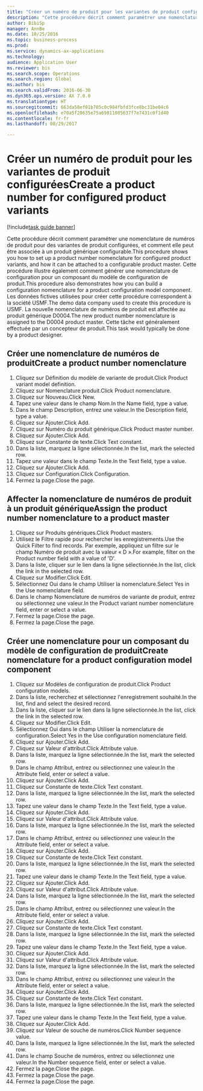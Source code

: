 ```yaml
--- 
title: "Créer un numéro de produit pour les variantes de produit configurées"
description: "Cette procédure décrit comment paramétrer une nomenclature de numéros de produit pour des variantes de produit configurées, et comment elle peut être associée à un produit générique configurable."
author: BibiSp
manager: AnnBe
ms.date: 10/25/2016
ms.topic: business-process
ms.prod: 
ms.service: dynamics-ax-applications
ms.technology: 
audience: Application User
ms.reviewer: bis
ms.search.scope: Operations
ms.search.region: Global
ms.author: bis
ms.search.validFrom: 2016-06-30
ms.dyn365.ops.version: AX 7.0.0
ms.translationtype: HT
ms.sourcegitcommit: 663da58ef01b705c0c984fbfd3fce8bc31be04c6
ms.openlocfilehash: e70a5f28635e75a69811085637f7e7431c0f1d40
ms.contentlocale: fr-fr
ms.lasthandoff: 08/29/2017

---
```

# <a name="create-a-product-number-for-configured-product-variants"></a><span data-ttu-id="6569d-103">Créer un numéro de produit pour les variantes de produit configurées</span><span class="sxs-lookup"><span data-stu-id="6569d-103">Create a product number for configured product variants</span></span>

[!include[task guide banner](../../includes/task-guide-banner.md)]

<span data-ttu-id="6569d-104">Cette procédure décrit comment paramétrer une nomenclature de numéros de produit pour des variantes de produit configurées, et comment elle peut être associée à un produit générique configurable.</span><span class="sxs-lookup"><span data-stu-id="6569d-104">This procedure shows you how to set up a product number nomenclature for configured product variants, and how it can be attached to a configurable product master.</span></span> <span data-ttu-id="6569d-105">Cette procédure illustre également comment générer une nomenclature de configuration pour un composant du modèle de configuration de produit.</span><span class="sxs-lookup"><span data-stu-id="6569d-105">This procedure also demonstrates how you can build a configuration nomenclature for a product configuration model component.</span></span> <span data-ttu-id="6569d-106">Les données fictives utilisées pour créer cette procédure correspondent à la société USMF.</span><span class="sxs-lookup"><span data-stu-id="6569d-106">The demo data company used to create this procedure is USMF.</span></span> <span data-ttu-id="6569d-107">La nouvelle nomenclature de numéros de produit est affectée au produit générique D0004.</span><span class="sxs-lookup"><span data-stu-id="6569d-107">The new product number nomenclature is assigned to the D0004 product master.</span></span> <span data-ttu-id="6569d-108">Cette tâche est généralement effectuée par un concepteur de produit.</span><span class="sxs-lookup"><span data-stu-id="6569d-108">This task would typically be done by a product designer.</span></span>


## <a name="create-a-product-number-nomenclature"></a><span data-ttu-id="6569d-109">Créer une nomenclature de numéros de produit</span><span class="sxs-lookup"><span data-stu-id="6569d-109">Create a product number nomenclature</span></span>
1. <span data-ttu-id="6569d-110">Cliquez sur Définition du modèle de variante de produit.</span><span class="sxs-lookup"><span data-stu-id="6569d-110">Click Product variant model definition.</span></span>
2. <span data-ttu-id="6569d-111">Cliquez sur Nomenclature produit.</span><span class="sxs-lookup"><span data-stu-id="6569d-111">Click Product nomenclature.</span></span>
3. <span data-ttu-id="6569d-112">Cliquez sur Nouveau.</span><span class="sxs-lookup"><span data-stu-id="6569d-112">Click New.</span></span>
4. <span data-ttu-id="6569d-113">Tapez une valeur dans le champ Nom.</span><span class="sxs-lookup"><span data-stu-id="6569d-113">In the Name field, type a value.</span></span>
5. <span data-ttu-id="6569d-114">Dans le champ Description, entrez une valeur.</span><span class="sxs-lookup"><span data-stu-id="6569d-114">In the Description field, type a value.</span></span>
6. <span data-ttu-id="6569d-115">Cliquez sur Ajouter.</span><span class="sxs-lookup"><span data-stu-id="6569d-115">Click Add.</span></span>
7. <span data-ttu-id="6569d-116">Cliquez sur Numéro du produit générique.</span><span class="sxs-lookup"><span data-stu-id="6569d-116">Click Product master number.</span></span>
8. <span data-ttu-id="6569d-117">Cliquez sur Ajouter.</span><span class="sxs-lookup"><span data-stu-id="6569d-117">Click Add.</span></span>
9. <span data-ttu-id="6569d-118">Cliquez sur Constante de texte.</span><span class="sxs-lookup"><span data-stu-id="6569d-118">Click Text constant.</span></span>
10. <span data-ttu-id="6569d-119">Dans la liste, marquez la ligne sélectionnée.</span><span class="sxs-lookup"><span data-stu-id="6569d-119">In the list, mark the selected row.</span></span>
11. <span data-ttu-id="6569d-120">Tapez une valeur dans le champ Texte.</span><span class="sxs-lookup"><span data-stu-id="6569d-120">In the Text field, type a value.</span></span>
12. <span data-ttu-id="6569d-121">Cliquez sur Ajouter.</span><span class="sxs-lookup"><span data-stu-id="6569d-121">Click Add.</span></span>
13. <span data-ttu-id="6569d-122">Cliquez sur Configuration.</span><span class="sxs-lookup"><span data-stu-id="6569d-122">Click Configuration.</span></span>
14. <span data-ttu-id="6569d-123">Fermez la page.</span><span class="sxs-lookup"><span data-stu-id="6569d-123">Close the page.</span></span>

## <a name="assign-the-product-number-nomenclature-to-a-product-master"></a><span data-ttu-id="6569d-124">Affecter la nomenclature de numéros de produit à un produit générique</span><span class="sxs-lookup"><span data-stu-id="6569d-124">Assign the product number nomenclature to a product master</span></span>
1. <span data-ttu-id="6569d-125">Cliquez sur Produits génériques.</span><span class="sxs-lookup"><span data-stu-id="6569d-125">Click Product masters.</span></span>
2. <span data-ttu-id="6569d-126">Utilisez le Filtre rapide pour rechercher les enregistrements.</span><span class="sxs-lookup"><span data-stu-id="6569d-126">Use the Quick Filter to find records.</span></span> <span data-ttu-id="6569d-127">Par exemple, appliquez un filtre sur le champ Numéro de produit avec la valeur « D ».</span><span class="sxs-lookup"><span data-stu-id="6569d-127">For example, filter on the Product number field with a value of 'D'.</span></span>
3. <span data-ttu-id="6569d-128">Dans la liste, cliquer sur le lien dans la ligne sélectionnée.</span><span class="sxs-lookup"><span data-stu-id="6569d-128">In the list, click the link in the selected row.</span></span>
4. <span data-ttu-id="6569d-129">Cliquez sur Modifier.</span><span class="sxs-lookup"><span data-stu-id="6569d-129">Click Edit.</span></span>
5. <span data-ttu-id="6569d-130">Sélectionnez Oui dans le champ Utiliser la nomenclature.</span><span class="sxs-lookup"><span data-stu-id="6569d-130">Select Yes in the Use nomenclature field.</span></span>
6. <span data-ttu-id="6569d-131">Dans le champ Nomenclature de numéros de variante de produit, entrez ou sélectionnez une valeur.</span><span class="sxs-lookup"><span data-stu-id="6569d-131">In the Product variant number nomenclature field, enter or select a value.</span></span>
7. <span data-ttu-id="6569d-132">Fermez la page.</span><span class="sxs-lookup"><span data-stu-id="6569d-132">Close the page.</span></span>
8. <span data-ttu-id="6569d-133">Fermez la page.</span><span class="sxs-lookup"><span data-stu-id="6569d-133">Close the page.</span></span>

## <a name="create-nomenclature-for-a-product-configuration-model-component"></a><span data-ttu-id="6569d-134">Créer une nomenclature pour un composant du modèle de configuration de produit</span><span class="sxs-lookup"><span data-stu-id="6569d-134">Create nomenclature for a product configuration model component</span></span>
1. <span data-ttu-id="6569d-135">Cliquez sur Modèles de configuration de produit.</span><span class="sxs-lookup"><span data-stu-id="6569d-135">Click Product configuration models.</span></span>
2. <span data-ttu-id="6569d-136">Dans la liste, recherchez et sélectionnez l'enregistrement souhaité.</span><span class="sxs-lookup"><span data-stu-id="6569d-136">In the list, find and select the desired record.</span></span>
3. <span data-ttu-id="6569d-137">Dans la liste, cliquer sur le lien dans la ligne sélectionnée.</span><span class="sxs-lookup"><span data-stu-id="6569d-137">In the list, click the link in the selected row.</span></span>
4. <span data-ttu-id="6569d-138">Cliquez sur Modifier.</span><span class="sxs-lookup"><span data-stu-id="6569d-138">Click Edit.</span></span>
5. <span data-ttu-id="6569d-139">Sélectionnez Oui dans le champ Utiliser la nomenclature de configuration.</span><span class="sxs-lookup"><span data-stu-id="6569d-139">Select Yes in the Use configuration nomenclature field.</span></span>
6. <span data-ttu-id="6569d-140">Cliquez sur Ajouter.</span><span class="sxs-lookup"><span data-stu-id="6569d-140">Click Add.</span></span>
7. <span data-ttu-id="6569d-141">Cliquez sur Valeur d'attribut.</span><span class="sxs-lookup"><span data-stu-id="6569d-141">Click Attribute value.</span></span>
8. <span data-ttu-id="6569d-142">Dans la liste, marquez la ligne sélectionnée.</span><span class="sxs-lookup"><span data-stu-id="6569d-142">In the list, mark the selected row.</span></span>
9. <span data-ttu-id="6569d-143">Dans le champ Attribut, entrez ou sélectionnez une valeur.</span><span class="sxs-lookup"><span data-stu-id="6569d-143">In the Attribute field, enter or select a value.</span></span>
10. <span data-ttu-id="6569d-144">Cliquez sur Ajouter.</span><span class="sxs-lookup"><span data-stu-id="6569d-144">Click Add.</span></span>
11. <span data-ttu-id="6569d-145">Cliquez sur Constante de texte.</span><span class="sxs-lookup"><span data-stu-id="6569d-145">Click Text constant.</span></span>
12. <span data-ttu-id="6569d-146">Dans la liste, marquez la ligne sélectionnée.</span><span class="sxs-lookup"><span data-stu-id="6569d-146">In the list, mark the selected row.</span></span>
13. <span data-ttu-id="6569d-147">Tapez une valeur dans le champ Texte.</span><span class="sxs-lookup"><span data-stu-id="6569d-147">In the Text field, type a value.</span></span>
14. <span data-ttu-id="6569d-148">Cliquez sur Ajouter.</span><span class="sxs-lookup"><span data-stu-id="6569d-148">Click Add.</span></span>
15. <span data-ttu-id="6569d-149">Cliquez sur Valeur d'attribut.</span><span class="sxs-lookup"><span data-stu-id="6569d-149">Click Attribute value.</span></span>
16. <span data-ttu-id="6569d-150">Dans la liste, marquez la ligne sélectionnée.</span><span class="sxs-lookup"><span data-stu-id="6569d-150">In the list, mark the selected row.</span></span>
17. <span data-ttu-id="6569d-151">Dans le champ Attribut, entrez ou sélectionnez une valeur.</span><span class="sxs-lookup"><span data-stu-id="6569d-151">In the Attribute field, enter or select a value.</span></span>
18. <span data-ttu-id="6569d-152">Cliquez sur Ajouter.</span><span class="sxs-lookup"><span data-stu-id="6569d-152">Click Add.</span></span>
19. <span data-ttu-id="6569d-153">Cliquez sur Constante de texte.</span><span class="sxs-lookup"><span data-stu-id="6569d-153">Click Text constant.</span></span>
20. <span data-ttu-id="6569d-154">Dans la liste, marquez la ligne sélectionnée.</span><span class="sxs-lookup"><span data-stu-id="6569d-154">In the list, mark the selected row.</span></span>
21. <span data-ttu-id="6569d-155">Tapez une valeur dans le champ Texte.</span><span class="sxs-lookup"><span data-stu-id="6569d-155">In the Text field, type a value.</span></span>
22. <span data-ttu-id="6569d-156">Cliquez sur Ajouter.</span><span class="sxs-lookup"><span data-stu-id="6569d-156">Click Add.</span></span>
23. <span data-ttu-id="6569d-157">Cliquez sur Valeur d'attribut.</span><span class="sxs-lookup"><span data-stu-id="6569d-157">Click Attribute value.</span></span>
24. <span data-ttu-id="6569d-158">Dans la liste, marquez la ligne sélectionnée.</span><span class="sxs-lookup"><span data-stu-id="6569d-158">In the list, mark the selected row.</span></span>
25. <span data-ttu-id="6569d-159">Dans le champ Attribut, entrez ou sélectionnez une valeur.</span><span class="sxs-lookup"><span data-stu-id="6569d-159">In the Attribute field, enter or select a value.</span></span>
26. <span data-ttu-id="6569d-160">Cliquez sur Ajouter.</span><span class="sxs-lookup"><span data-stu-id="6569d-160">Click Add.</span></span>
27. <span data-ttu-id="6569d-161">Cliquez sur Constante de texte.</span><span class="sxs-lookup"><span data-stu-id="6569d-161">Click Text constant.</span></span>
28. <span data-ttu-id="6569d-162">Dans la liste, marquez la ligne sélectionnée.</span><span class="sxs-lookup"><span data-stu-id="6569d-162">In the list, mark the selected row.</span></span>
29. <span data-ttu-id="6569d-163">Tapez une valeur dans le champ Texte.</span><span class="sxs-lookup"><span data-stu-id="6569d-163">In the Text field, type a value.</span></span>
30. <span data-ttu-id="6569d-164">Cliquez sur Ajouter.</span><span class="sxs-lookup"><span data-stu-id="6569d-164">Click Add.</span></span>
31. <span data-ttu-id="6569d-165">Cliquez sur Valeur d'attribut.</span><span class="sxs-lookup"><span data-stu-id="6569d-165">Click Attribute value.</span></span>
32. <span data-ttu-id="6569d-166">Dans la liste, marquez la ligne sélectionnée.</span><span class="sxs-lookup"><span data-stu-id="6569d-166">In the list, mark the selected row.</span></span>
33. <span data-ttu-id="6569d-167">Dans le champ Attribut, entrez ou sélectionnez une valeur.</span><span class="sxs-lookup"><span data-stu-id="6569d-167">In the Attribute field, enter or select a value.</span></span>
34. <span data-ttu-id="6569d-168">Cliquez sur Ajouter.</span><span class="sxs-lookup"><span data-stu-id="6569d-168">Click Add.</span></span>
35. <span data-ttu-id="6569d-169">Cliquez sur Constante de texte.</span><span class="sxs-lookup"><span data-stu-id="6569d-169">Click Text constant.</span></span>
36. <span data-ttu-id="6569d-170">Dans la liste, marquez la ligne sélectionnée.</span><span class="sxs-lookup"><span data-stu-id="6569d-170">In the list, mark the selected row.</span></span>
37. <span data-ttu-id="6569d-171">Tapez une valeur dans le champ Texte.</span><span class="sxs-lookup"><span data-stu-id="6569d-171">In the Text field, type a value.</span></span>
38. <span data-ttu-id="6569d-172">Cliquez sur Ajouter.</span><span class="sxs-lookup"><span data-stu-id="6569d-172">Click Add.</span></span>
39. <span data-ttu-id="6569d-173">Cliquez sur Valeur de souche de numéros.</span><span class="sxs-lookup"><span data-stu-id="6569d-173">Click Number sequence value.</span></span>
40. <span data-ttu-id="6569d-174">Dans la liste, marquez la ligne sélectionnée.</span><span class="sxs-lookup"><span data-stu-id="6569d-174">In the list, mark the selected row.</span></span>
41. <span data-ttu-id="6569d-175">Dans le champ Souche de numéros, entrez ou sélectionnez une valeur.</span><span class="sxs-lookup"><span data-stu-id="6569d-175">In the Number sequence field, enter or select a value.</span></span>
42. <span data-ttu-id="6569d-176">Fermez la page.</span><span class="sxs-lookup"><span data-stu-id="6569d-176">Close the page.</span></span>
43. <span data-ttu-id="6569d-177">Fermez la page.</span><span class="sxs-lookup"><span data-stu-id="6569d-177">Close the page.</span></span>
44. <span data-ttu-id="6569d-178">Fermez la page.</span><span class="sxs-lookup"><span data-stu-id="6569d-178">Close the page.</span></span>


